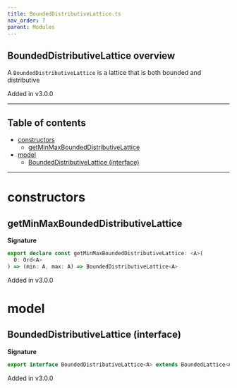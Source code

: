 ```yaml
---
title: BoundedDistributiveLattice.ts
nav_order: 7
parent: Modules
---
```


## BoundedDistributiveLattice overview

A `BoundedDistributiveLattice` is a lattice that is both bounded and distributive

Added in v3.0.0

---

<h2 class="text-delta">Table of contents</h2>

- [constructors](#constructors)
  - [getMinMaxBoundedDistributiveLattice](#getminmaxboundeddistributivelattice)
- [model](#model)
  - [BoundedDistributiveLattice (interface)](#boundeddistributivelattice-interface)

---

# constructors

## getMinMaxBoundedDistributiveLattice

**Signature**

```ts
export declare const getMinMaxBoundedDistributiveLattice: <A>(
  O: Ord<A>
) => (min: A, max: A) => BoundedDistributiveLattice<A>
```

Added in v3.0.0

# model

## BoundedDistributiveLattice (interface)

**Signature**

```ts
export interface BoundedDistributiveLattice<A> extends BoundedLattice<A>, DistributiveLattice<A> {}
```

Added in v3.0.0
